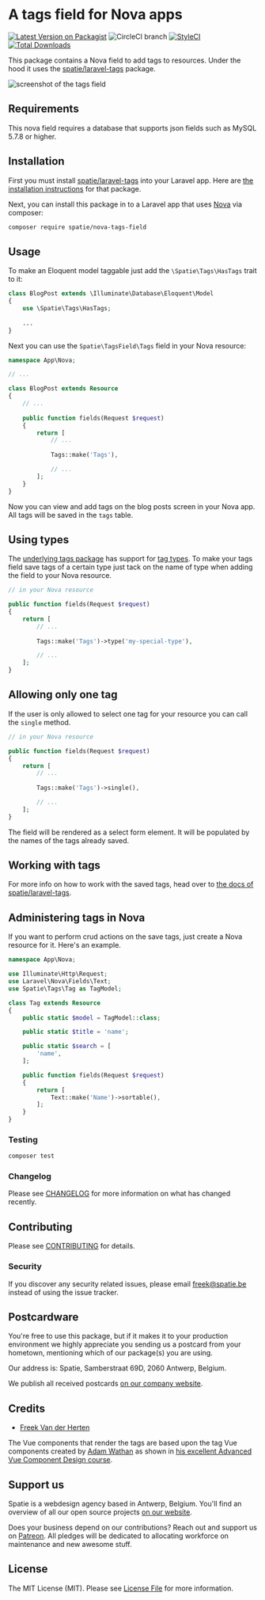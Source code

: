 # A tags field for Nova apps

[![Latest Version on Packagist](https://img.shields.io/packagist/v/spatie/nova-tags-field.svg?style=flat-square)](https://packagist.org/packages/spatie/nova-tags-field)
![CircleCI branch](https://img.shields.io/circleci/project/github/spatie/nova-tags-field/master.svg?style=flat-square)
[![StyleCI](https://github.styleci.io/repos/145974148/shield?branch=master)](https://github.styleci.io/repos/145974148)
[![Total Downloads](https://img.shields.io/packagist/dt/spatie/nova-tags-field.svg?style=flat-square)](https://packagist.org/packages/spatie/nova-tags-field)

This package contains a Nova field to add tags to resources. Under the hood it uses the [spatie/laravel-tags](https://docs.spatie.be/laravel-tags) package.

![screenshot of the tags field](https://spatie.github.io/nova-tags-field/screenshot.png)

## Requirements

This nova field requires a database that supports json fields such as MySQL 5.7.8 or higher.

## Installation

First you must install [spatie/laravel-tags](https://github.com/spatie/laravel-tags) into your Laravel app. Here are [the installation instructions](https://docs.spatie.be/laravel-tags/v2/installation-and-setup) for that package.

Next, you can install this package in to a Laravel app that uses [Nova](https://nova.laravel.com) via composer:

```bash
composer require spatie/nova-tags-field
```

## Usage

To make an Eloquent model taggable just add the `\Spatie\Tags\HasTags` trait to it:

```php
class BlogPost extends \Illuminate\Database\Eloquent\Model
{
    use \Spatie\Tags\HasTags;
    
    ...
}
```

Next you can use the `Spatie\TagsField\Tags` field in your Nova resource:

```php
namespace App\Nova;

// ...

class BlogPost extends Resource
{
    // ...
    
    public function fields(Request $request)
    {
        return [
            // ...
            
            Tags::make('Tags'),

            // ...
        ];
    }
}
```

Now you can view and add tags on the blog posts screen in your Nova app. All tags will be saved in the `tags` table. 

## Using types

The [underlying tags package](https://github.com/spatie/laravel-tags) has support for [tag types](https://docs.spatie.be/laravel-tags/v2/advanced-usage/using-types). To make your tags field save tags of a certain type just tack on the name of type when adding the field to your Nova resource.

```php
// in your Nova resource

public function fields(Request $request)
{
    return [
        // ...
        
        Tags::make('Tags')->type('my-special-type'),

        // ...
    ];
}
```

## Allowing only one tag

If the user is only allowed to select one tag for your resource you can call the `single` method.

```php
// in your Nova resource

public function fields(Request $request)
{
    return [
        // ...
        
        Tags::make('Tags')->single(),

        // ...
    ];
}
```

The field will be rendered as a select form element. It will be populated by the names of the tags already saved.

## Working with tags

For more info on how to work with the saved tags, head over to [the docs of spatie/laravel-tags](https://docs.spatie.be/laravel-tags/).

## Administering tags in Nova

If you want to perform crud actions on the save tags, just create a Nova resource for it. Here's an example.

```php
namespace App\Nova;

use Illuminate\Http\Request;
use Laravel\Nova\Fields\Text;
use Spatie\Tags\Tag as TagModel;

class Tag extends Resource
{
    public static $model = TagModel::class;

    public static $title = 'name';

    public static $search = [
        'name',
    ];

    public function fields(Request $request)
    {
        return [
            Text::make('Name')->sortable(),
        ];
    }
}
```

### Testing

``` bash
composer test
```

### Changelog

Please see [CHANGELOG](CHANGELOG.md) for more information on what has changed recently.

## Contributing

Please see [CONTRIBUTING](CONTRIBUTING.md) for details.

### Security

If you discover any security related issues, please email freek@spatie.be instead of using the issue tracker.

## Postcardware

You're free to use this package, but if it makes it to your production environment we highly appreciate you sending us a postcard from your hometown, mentioning which of our package(s) you are using.

Our address is: Spatie, Samberstraat 69D, 2060 Antwerp, Belgium.

We publish all received postcards [on our company website](https://spatie.be/en/opensource/postcards).

## Credits

- [Freek Van der Herten](https://github.com/freekmurze)

The Vue components that render the tags are based upon the tag Vue components created by [Adam Wathan](https://twitter.com/adamwathan) as shown in [his excellent Advanced Vue Component Design course](https://adamwathan.me/advanced-vue-component-design/).

## Support us

Spatie is a webdesign agency based in Antwerp, Belgium. You'll find an overview of all our open source projects [on our website](https://spatie.be/opensource).

Does your business depend on our contributions? Reach out and support us on [Patreon](https://www.patreon.com/spatie). 
All pledges will be dedicated to allocating workforce on maintenance and new awesome stuff.

## License

The MIT License (MIT). Please see [License File](LICENSE.md) for more information.
